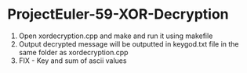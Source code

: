 # ProjectEuler-59-XOR-Decryption

1. Open xordecryption.cpp and make and run it using makefile
2. Output decrypted message will be outputted in keygod.txt file in the same folder as xordecryption.cpp
3. FIX - Key and sum of ascii values
